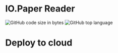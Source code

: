 # IO.Paper Reader

![GitHub code size in bytes](https://img.shields.io/github/languages/code-size/IOPaper/Reader)
![GitHub top language](https://img.shields.io/github/languages/top/IOPaper/Reader)

# Deploy to cloud


